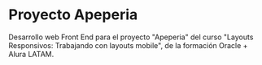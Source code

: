 # Proyecto Apeperia

Desarrollo web Front End para el proyecto "Apeperia" del curso "Layouts Responsivos: Trabajando con layouts mobile", de la formación Oracle + Alura LATAM.
